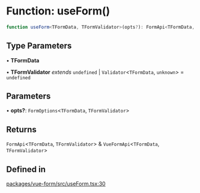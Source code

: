 # Function: useForm()

```ts
function useForm<TFormData, TFormValidator>(opts?): FormApi<TFormData, TFormValidator> & VueFormApi<TFormData, TFormValidator>
```

## Type Parameters

• **TFormData**

• **TFormValidator** *extends* `undefined` \| `Validator`\<`TFormData`, `unknown`\> = `undefined`

## Parameters

• **opts?**: `FormOptions`\<`TFormData`, `TFormValidator`\>

## Returns

`FormApi`\<`TFormData`, `TFormValidator`\> & `VueFormApi`\<`TFormData`, `TFormValidator`\>

## Defined in

[packages/vue-form/src/useForm.tsx:30](https://github.com/TanStack/form/blob/2bebfd5214c4cdfbf6feacb7b1e25a6825957062/packages/vue-form/src/useForm.tsx#L30)
